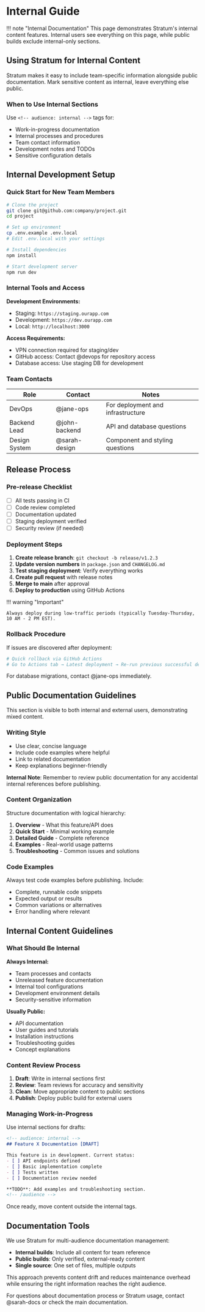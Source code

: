 # Internal Guide

!!! note "Internal Documentation"
    This page demonstrates Stratum's internal content features. Internal users see everything on this page, while public builds exclude internal-only sections.

## Using Stratum for Internal Content

Stratum makes it easy to include team-specific information alongside public documentation. Mark sensitive content as internal, leave everything else public.

### When to Use Internal Sections

Use `<!-- audience: internal -->` tags for:

- Work-in-progress documentation
- Internal processes and procedures  
- Team contact information
- Development notes and TODOs
- Sensitive configuration details

<!-- audience: internal -->
## Internal Development Setup

### Quick Start for New Team Members

```bash
# Clone the project
git clone git@github.com:company/project.git
cd project

# Set up environment
cp .env.example .env.local
# Edit .env.local with your settings

# Install dependencies  
npm install

# Start development server
npm run dev
```

### Internal Tools and Access

**Development Environments:**
- Staging: `https://staging.ourapp.com` 
- Development: `https://dev.ourapp.com`
- Local: `http://localhost:3000`

**Access Requirements:**
- VPN connection required for staging/dev
- GitHub access: Contact @devops for repository access
- Database access: Use staging DB for development

### Team Contacts

| Role | Contact | Notes |
|------|---------|-------|
| DevOps | @jane-ops | For deployment and infrastructure |
| Backend Lead | @john-backend | API and database questions |
| Design System | @sarah-design | Component and styling questions |

## Release Process

### Pre-release Checklist

- [ ] All tests passing in CI
- [ ] Code review completed
- [ ] Documentation updated
- [ ] Staging deployment verified
- [ ] Security review (if needed)

### Deployment Steps

1. **Create release branch**: `git checkout -b release/v1.2.3`
2. **Update version numbers** in `package.json` and `CHANGELOG.md`
3. **Test staging deployment**: Verify everything works
4. **Create pull request** with release notes
5. **Merge to main** after approval
6. **Deploy to production** using GitHub Actions

!!! warning "Important"
    
    Always deploy during low-traffic periods (typically Tuesday-Thursday, 10 AM - 2 PM EST).

### Rollback Procedure

If issues are discovered after deployment:

```bash
# Quick rollback via GitHub Actions
# Go to Actions tab → Latest deployment → Re-run previous successful deployment
```

For database migrations, contact @jane-ops immediately.
<!-- /audience -->

## Public Documentation Guidelines

This section is visible to both internal and external users, demonstrating mixed content.

### Writing Style

- Use clear, concise language
- Include code examples where helpful
- Link to related documentation
- Keep explanations beginner-friendly

<!-- audience: internal -->
**Internal Note**: Remember to review public documentation for any accidental internal references before publishing.
<!-- /audience -->

### Content Organization

Structure documentation with logical hierarchy:

1. **Overview** - What this feature/API does
2. **Quick Start** - Minimal working example  
3. **Detailed Guide** - Complete reference
4. **Examples** - Real-world usage patterns
5. **Troubleshooting** - Common issues and solutions

### Code Examples

Always test code examples before publishing. Include:

- Complete, runnable code snippets
- Expected output or results
- Common variations or alternatives
- Error handling where relevant

<!-- audience: internal -->
## Internal Content Guidelines

### What Should Be Internal

**Always Internal:**
- Team processes and contacts
- Unreleased feature documentation
- Internal tool configurations
- Development environment details
- Security-sensitive information

**Usually Public:**
- API documentation
- User guides and tutorials
- Installation instructions
- Troubleshooting guides
- Concept explanations

### Content Review Process

1. **Draft**: Write in internal sections first
2. **Review**: Team reviews for accuracy and sensitivity
3. **Clean**: Move appropriate content to public sections
4. **Publish**: Deploy public build for external users

### Managing Work-in-Progress

Use internal sections for drafts:

```markdown
<!-- audience: internal -->
## Feature X Documentation [DRAFT]

This feature is in development. Current status:
- [ ] API endpoints defined
- [ ] Basic implementation complete
- [ ] Tests written
- [ ] Documentation review needed

**TODO**: Add examples and troubleshooting section.
<!-- /audience -->
```

Once ready, move content outside the internal tags.
<!-- /audience -->

## Documentation Tools

We use Stratum for multi-audience documentation management:

- **Internal builds**: Include all content for team reference
- **Public builds**: Only verified, external-ready content
- **Single source**: One set of files, multiple outputs

This approach prevents content drift and reduces maintenance overhead while ensuring the right information reaches the right audience.

For questions about documentation process or Stratum usage, <!-- audience: internal -->contact @sarah-docs or<!-- /audience --> check the main documentation.